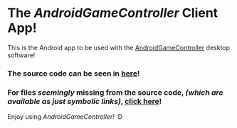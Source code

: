 # The *AndroidGameController* Client App!

This is the Android app to be used with the [AndroidGameController](https://github.com/Brahvim/AndroidGameController) desktop software!

### The source code can be seen in [here](https://github.com/Brahvim/AndroidGameControllerClient/tree/main/app/src/main/java/com/brahvim/androidgamecontroller)!

### For files *seemingly* missing from the source code, *(which are available as just symbolic links)*, [click here](https://github.com/Brahvim/AndroidGameController/tree/master/src/com/brahvim/androidgamecontroller)!

Enjoy using *AndroidGameController!* :D

